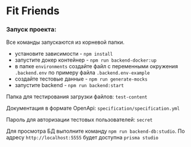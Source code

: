 # Fit Friends

### Запуск проекта:

Все команды запускаются из корневой папки.

- установите зависимости - `npm install`
- запустите докер контейнер - `npm run backend-docker:up`
- в папке `environments` создайте файл с переменными окружения `.backend.env` по примеру файла `.backend.env-example`
- создайте тестовые данные - `npm run generate-mocks`
- запустите backend - `npm run backend:start`

Папка для тестирования загрузки файлов: `test-content`

Документация в формате OpenApi: `specification/specification.yml`

Пароль для авторизации тестовых пользователей: `secret`

Для просмотра БД выполните команду `npm run backend-db:studio`. По адресу `http://localhost:5555` будет доступна `prisma studio`
